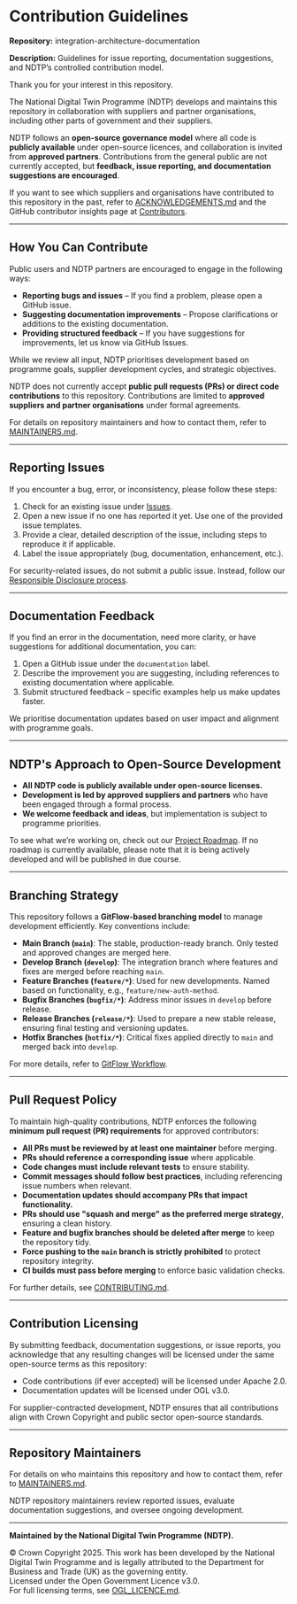 # Contribution Guidelines  

**Repository:** integration-architecture-documentation

**Description:** Guidelines for issue reporting, documentation suggestions, and NDTP’s controlled contribution model. 

<!-- SPDX-License-Identifier: OGL-UK-3.0 -->

Thank you for your interest in this repository.  

The National Digital Twin Programme (NDTP) develops and maintains this repository in collaboration with suppliers and partner organisations, including other parts of
government and their suppliers.

NDTP follows an **open-source governance model** where all code is **publicly available** under open-source licences, and collaboration is invited from **approved
partners**. Contributions from the general public are not currently accepted, but **feedback, issue reporting, and documentation suggestions are encouraged**.  

If you want to see which suppliers and organisations have contributed to this repository in the past, refer to [ACKNOWLEDGEMENTS.md](ACKNOWLEDGEMENTS.md) and the GitHub
contributor insights page at [Contributors](https://github.com/National-Digital-Twin/secure-agent-graph/graphs/contributors).

---
## How You Can Contribute
Public users and NDTP partners are encouraged to engage in the following ways:

- **Reporting bugs and issues** – If you find a problem, please open a GitHub issue.
- **Suggesting documentation improvements** – Propose clarifications or additions to the existing documentation.
- **Providing structured feedback** – If you have suggestions for improvements, let us know via GitHub Issues.  

While we review all input, NDTP prioritises development based on programme goals, supplier development cycles, and strategic objectives.  

NDTP does not currently accept **public pull requests (PRs) or direct code contributions** to this repository. Contributions are limited to **approved suppliers and partner organisations** under formal agreements.  

For details on repository maintainers and how to contact them, refer to [MAINTAINERS.md](MAINTAINERS.md).

---
## Reporting Issues

If you encounter a bug, error, or inconsistency, please follow these steps:

1. Check for an existing issue under [Issues](https://github.com/National-Digital-Twin/secure-agent-graph/issues).
2. Open a new issue if no one has reported it yet. Use one of the provided issue templates.
3. Provide a clear, detailed description of the issue, including steps to reproduce it if applicable.
4. Label the issue appropriately (bug, documentation, enhancement, etc.).  

For security-related issues, do not submit a public issue. Instead, follow our [Responsible Disclosure process](SECURITY.md).

---

## Documentation Feedback

If you find an error in the documentation, need more clarity, or have suggestions for additional documentation, you can:

1. Open a GitHub issue under the `documentation` label.
2. Describe the improvement you are suggesting, including references to existing documentation where applicable.
3. Submit structured feedback – specific examples help us make updates faster.  

We prioritise documentation updates based on user impact and alignment with programme goals.

---

## NDTP's Approach to Open-Source Development

- **All NDTP code is publicly available under open-source licenses.**
- **Development is led by approved suppliers and partners** who have been engaged through a formal process.
- **We welcome feedback and ideas**, but implementation is subject to programme priorities. 

To see what we’re working on, check out our [Project Roadmap](https://github.com/National-Digital-Twin/secure-agent-graph/projects). If no roadmap is currently available, please note that it is being actively developed and will be published in due course.

---
## Branching Strategy

This repository follows a **GitFlow-based branching model** to manage development efficiently. Key conventions include:

- **Main Branch (`main`)**: The stable, production-ready branch. Only tested and approved changes are merged here.
- **Develop Branch (`develop`)**: The integration branch where features and fixes are merged before reaching `main`.
- **Feature Branches (`feature/*`)**: Used for new developments. Named based on functionality, e.g., `feature/new-auth-method`.
- **Bugfix Branches (`bugfix/*`)**: Address minor issues in `develop` before release.
- **Release Branches (`release/*`)**: Used to prepare a new stable release, ensuring final testing and versioning updates.
- **Hotfix Branches (`hotfix/*`)**: Critical fixes applied directly to `main` and merged back into `develop`.  
  
For more details, refer to [GitFlow Workflow](https://www.atlassian.com/git/tutorials/comparing-workflows/gitflow-workflow).

---

## Pull Request Policy
To maintain high-quality contributions, NDTP enforces the following **minimum pull request (PR) requirements** for approved contributors:

- **All PRs must be reviewed by at least one maintainer** before merging.
- **PRs should reference a corresponding issue** where applicable.
- **Code changes must include relevant tests** to ensure stability.
- **Commit messages should follow best practices**, including referencing issue numbers when relevant.
- **Documentation updates should accompany PRs that impact functionality.**
- **PRs should use "squash and merge" as the preferred merge strategy**, ensuring a clean history.
- **Feature and bugfix branches should be deleted after merge** to keep the repository tidy.
- **Force pushing to the `main` branch is strictly prohibited** to protect repository integrity.
- **CI builds must pass before merging** to enforce basic validation checks.  

For further details, see [CONTRIBUTING.md](CONTRIBUTING.md).

---

## Contribution Licensing

By submitting feedback, documentation suggestions, or issue reports, you acknowledge that any resulting changes will be licensed under the same open-source terms
as this repository:

- Code contributions (if ever accepted) will be licensed under Apache 2.0.
- Documentation updates will be licensed under OGL v3.0.  

For supplier-contracted development, NDTP ensures that all contributions align with Crown Copyright and public sector open-source standards.

---

## Repository Maintainers

For details on who maintains this repository and how to contact them, refer to [MAINTAINERS.md](MAINTAINERS.md).  

NDTP repository maintainers review reported issues, evaluate documentation suggestions, and oversee ongoing development.

---

**Maintained by the National Digital Twin Programme (NDTP).**

© Crown Copyright 2025. This work has been developed by the National Digital Twin Programme and is legally attributed to the Department for Business and Trade (UK)
as the governing entity.  
Licensed under the Open Government Licence v3.0.  
For full licensing terms, see [OGL_LICENCE.md](OGL_LICENCE.md).
